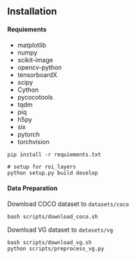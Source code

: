 ## Installation

#### Requiements
* matplotlib
* numpy
* scikit-image
* opencv-python
* tensorboardX
* scipy
* Cython
* pycocotools
* tqdm
* piq
* h5py 
* six
* pytorch
* torchvision
```
pip install -r requiements.txt

# setup for roi_layers
python setup.py build develop
```

#### Data Preparation
Download COCO dataset to `datasets/coco`
```
bash scripts/download_coco.sh
```
Download VG dataset to `datasets/vg`
```
bash scripts/download_vg.sh
python scripts/preprocess_vg.py
```
